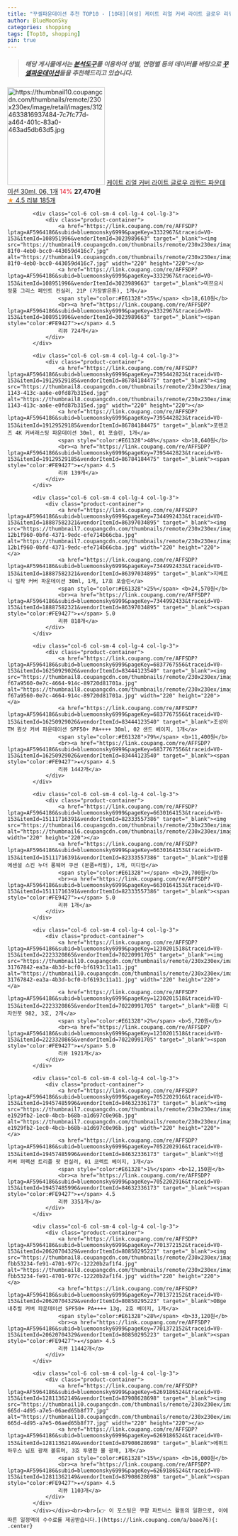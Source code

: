 ```yaml
---
title: "꾸셀파운데이션 추천 TOP10 - [10대][여성] 케이트 리얼 커버 라이트 글로우 리퀴드 파운데이션 30ml, 06, 1개"
author: BlueMoonSky
categories: shopping
tags: [Top10, shopping]
pin: true
---
```


> ##### 해당 게시물에서는 [**분석도구**](https://itemscout.io/)를 이용하여 **성별**, **연령별** 등의 데이터를 바탕으로 [**꾸셀파운데이션**](https://link.coupang.com/a/baae76)들을 추천해드리고 있습니다.
<div class="container"><div class="row">
            <div class="col-6 col-sm-4 col-lg-4 col-lg-3">
                <div class="product-container">
                    <a href="https://link.coupang.com/re/AFFSDP?lptag=AF5964186&subid=bluemoonsky6999&pageKey=6429190228&traceid=V0-153&itemId=13868052756&vendorItemId=81117951424" target="_blank"><img src="https://thumbnail10.coupangcdn.com/thumbnails/remote/230x230ex/image/retail/images/3124633816937484-7c7fc77d-a464-401c-83a0-463ad5db63d5.jpg" alt="https://thumbnail10.coupangcdn.com/thumbnails/remote/230x230ex/image/retail/images/3124633816937484-7c7fc77d-a464-401c-83a0-463ad5db63d5.jpg" width="220" height="220"></a>
                    <a href="https://link.coupang.com/re/AFFSDP?lptag=AF5964186&subid=bluemoonsky6999&pageKey=6429190228&traceid=V0-153&itemId=13868052756&vendorItemId=81117951424" target="_blank">케이트 리얼 커버 라이트 글로우 리퀴드 파운데이션 30ml, 06, 1개</a>
                    <span style="color:#E61328">14%</span> <b>27,470원</b>
                    <br><a href="https://link.coupang.com/re/AFFSDP?lptag=AF5964186&subid=bluemoonsky6999&pageKey=6429190228&traceid=V0-153&itemId=13868052756&vendorItemId=81117951424" target="_blank"><span style="color:#FE9427">★</span> 4.5
                    리뷰 185개</a>
                </div>
            </div>
            
            <div class="col-6 col-sm-4 col-lg-4 col-lg-3">
                <div class="product-container">
                    <a href="https://link.coupang.com/re/AFFSDP?lptag=AF5964186&subid=bluemoonsky6999&pageKey=3332967&traceid=V0-153&itemId=108951996&vendorItemId=3023989663" target="_blank"><img src="https://thumbnail9.coupangcdn.com/thumbnails/remote/230x230ex/image/vendor_inventory/images/2019/02/12/16/6/8d5bd57e-81f0-4eb0-bcc0-443059d416c7.jpg" alt="https://thumbnail9.coupangcdn.com/thumbnails/remote/230x230ex/image/vendor_inventory/images/2019/02/12/16/6/8d5bd57e-81f0-4eb0-bcc0-443059d416c7.jpg" width="220" height="220"></a>
                    <a href="https://link.coupang.com/re/AFFSDP?lptag=AF5964186&subid=bluemoonsky6999&pageKey=3332967&traceid=V0-153&itemId=108951996&vendorItemId=3023989663" target="_blank">미쯔요시 정품 그리스 페인트 컨실러, 21P (가장밝은톤), 1개</a>
                    <span style="color:#E61328">35%</span> <b>18,610원</b>
                    <br><a href="https://link.coupang.com/re/AFFSDP?lptag=AF5964186&subid=bluemoonsky6999&pageKey=3332967&traceid=V0-153&itemId=108951996&vendorItemId=3023989663" target="_blank"><span style="color:#FE9427">★</span> 4.5
                    리뷰 724개</a>
                </div>
            </div>
            
            <div class="col-6 col-sm-4 col-lg-4 col-lg-3">
                <div class="product-container">
                    <a href="https://link.coupang.com/re/AFFSDP?lptag=AF5964186&subid=bluemoonsky6999&pageKey=7395442823&traceid=V0-153&itemId=19129529185&vendorItemId=86784184475" target="_blank"><img src="https://thumbnail8.coupangcdn.com/thumbnails/remote/230x230ex/image/retail/images/2023/08/04/14/7/8a23f99f-1143-413c-aa6e-e0fd87b315ed.jpg" alt="https://thumbnail8.coupangcdn.com/thumbnails/remote/230x230ex/image/retail/images/2023/08/04/14/7/8a23f99f-1143-413c-aa6e-e0fd87b315ed.jpg" width="220" height="220"></a>
                    <a href="https://link.coupang.com/re/AFFSDP?lptag=AF5964186&subid=bluemoonsky6999&pageKey=7395442823&traceid=V0-153&itemId=19129529185&vendorItemId=86784184475" target="_blank">포렌코즈 4K 커버래스팅 파운데이션 30ml, 01 포슬린, 1개</a>
                    <span style="color:#E61328">48%</span> <b>18,640원</b>
                    <br><a href="https://link.coupang.com/re/AFFSDP?lptag=AF5964186&subid=bluemoonsky6999&pageKey=7395442823&traceid=V0-153&itemId=19129529185&vendorItemId=86784184475" target="_blank"><span style="color:#FE9427">★</span> 4.5
                    리뷰 139개</a>
                </div>
            </div>
            
            <div class="col-6 col-sm-4 col-lg-4 col-lg-3">
                <div class="product-container">
                    <a href="https://link.coupang.com/re/AFFSDP?lptag=AF5964186&subid=bluemoonsky6999&pageKey=7344992433&traceid=V0-153&itemId=18887582321&vendorItemId=86397034895" target="_blank"><img src="https://thumbnail7.coupangcdn.com/thumbnails/remote/230x230ex/image/retail/images/822949744750971-12b1f960-0bfd-4371-9edc-efe714b66cba.jpg" alt="https://thumbnail7.coupangcdn.com/thumbnails/remote/230x230ex/image/retail/images/822949744750971-12b1f960-0bfd-4371-9edc-efe714b66cba.jpg" width="220" height="220"></a>
                    <a href="https://link.coupang.com/re/AFFSDP?lptag=AF5964186&subid=bluemoonsky6999&pageKey=7344992433&traceid=V0-153&itemId=18887582321&vendorItemId=86397034895" target="_blank">지베르니 밀착 커버 파운데이션 30ml, 1개, 17호 포슬린</a>
                    <span style="color:#E61328">25%</span> <b>24,570원</b>
                    <br><a href="https://link.coupang.com/re/AFFSDP?lptag=AF5964186&subid=bluemoonsky6999&pageKey=7344992433&traceid=V0-153&itemId=18887582321&vendorItemId=86397034895" target="_blank"><span style="color:#FE9427">★</span> 5.0
                    리뷰 818개</a>
                </div>
            </div>
            
            <div class="col-6 col-sm-4 col-lg-4 col-lg-3">
                <div class="product-container">
                    <a href="https://link.coupang.com/re/AFFSDP?lptag=AF5964186&subid=bluemoonsky6999&pageKey=6837767556&traceid=V0-153&itemId=16250929026&vendorItemId=83444123540" target="_blank"><img src="https://thumbnail8.coupangcdn.com/thumbnails/remote/230x230ex/image/retail/images/756772718463828-f67a9560-0e7c-4664-914c-89720d81701a.jpg" alt="https://thumbnail8.coupangcdn.com/thumbnails/remote/230x230ex/image/retail/images/756772718463828-f67a9560-0e7c-4664-914c-89720d81701a.jpg" width="220" height="220"></a>
                    <a href="https://link.coupang.com/re/AFFSDP?lptag=AF5964186&subid=bluemoonsky6999&pageKey=6837767556&traceid=V0-153&itemId=16250929026&vendorItemId=83444123540" target="_blank">조성아TM 원샷 커버 파운데이션 SPF50+ PA++++ 30ml, 02 샌드 베이지, 1개</a>
                    <span style="color:#E61328">79%</span> <b>11,400원</b>
                    <br><a href="https://link.coupang.com/re/AFFSDP?lptag=AF5964186&subid=bluemoonsky6999&pageKey=6837767556&traceid=V0-153&itemId=16250929026&vendorItemId=83444123540" target="_blank"><span style="color:#FE9427">★</span> 4.5
                    리뷰 1442개</a>
                </div>
            </div>
            
            <div class="col-6 col-sm-4 col-lg-4 col-lg-3">
                <div class="product-container">
                    <a href="https://link.coupang.com/re/AFFSDP?lptag=AF5964186&subid=bluemoonsky6999&pageKey=6630164153&traceid=V0-153&itemId=15111716391&vendorItemId=82333557386" target="_blank"><img src="https://thumbnail6.coupangcdn.com/thumbnails/remote/230x230ex/image/vendor_inventory/7575/806e320e1a5f471ad7d952e9e23621128603c5fa172a98ab3ace2f3737f3.png" alt="https://thumbnail6.coupangcdn.com/thumbnails/remote/230x230ex/image/vendor_inventory/7575/806e320e1a5f471ad7d952e9e23621128603c5fa172a98ab3ace2f3737f3.png" width="220" height="220"></a>
                    <a href="https://link.coupang.com/re/AFFSDP?lptag=AF5964186&subid=bluemoonsky6999&pageKey=6630164153&traceid=V0-153&itemId=15111716391&vendorItemId=82333557386" target="_blank">정샘물 에센셜 스킨 누더 롱웨어 쿠션 (본품+리필), 1개, 미디엄</a>
                    <span style="color:#E61328"></span> <b>29,700원</b>
                    <br><a href="https://link.coupang.com/re/AFFSDP?lptag=AF5964186&subid=bluemoonsky6999&pageKey=6630164153&traceid=V0-153&itemId=15111716391&vendorItemId=82333557386" target="_blank"><span style="color:#FE9427">★</span> 5.0
                    리뷰 1개</a>
                </div>
            </div>
            
            <div class="col-6 col-sm-4 col-lg-4 col-lg-3">
                <div class="product-container">
                    <a href="https://link.coupang.com/re/AFFSDP?lptag=AF5964186&subid=bluemoonsky6999&pageKey=1230201518&traceid=V0-153&itemId=2223320865&vendorItemId=70220991705" target="_blank"><img src="https://thumbnail10.coupangcdn.com/thumbnails/remote/230x230ex/image/retail/images/272231856351728-31767842-ea3a-4b3d-bcf0-bf6193c11a11.jpg" alt="https://thumbnail10.coupangcdn.com/thumbnails/remote/230x230ex/image/retail/images/272231856351728-31767842-ea3a-4b3d-bcf0-bf6193c11a11.jpg" width="220" height="220"></a>
                    <a href="https://link.coupang.com/re/AFFSDP?lptag=AF5964186&subid=bluemoonsky6999&pageKey=1230201518&traceid=V0-153&itemId=2223320865&vendorItemId=70220991705" target="_blank">화홍 디자인붓 982, 3호, 2개</a>
                    <span style="color:#E61328">2%</span> <b>5,720원</b>
                    <br><a href="https://link.coupang.com/re/AFFSDP?lptag=AF5964186&subid=bluemoonsky6999&pageKey=1230201518&traceid=V0-153&itemId=2223320865&vendorItemId=70220991705" target="_blank"><span style="color:#FE9427">★</span> 5.0
                    리뷰 1921개</a>
                </div>
            </div>
            
            <div class="col-6 col-sm-4 col-lg-4 col-lg-3">
                <div class="product-container">
                    <a href="https://link.coupang.com/re/AFFSDP?lptag=AF5964186&subid=bluemoonsky6999&pageKey=7052202916&traceid=V0-153&itemId=19457485996&vendorItemId=84632336173" target="_blank"><img src="https://thumbnail7.coupangcdn.com/thumbnails/remote/230x230ex/image/retail/images/284613303456377-e1929fb2-1ec0-4bcb-b68b-a1d697c0e96b.jpg" alt="https://thumbnail7.coupangcdn.com/thumbnails/remote/230x230ex/image/retail/images/284613303456377-e1929fb2-1ec0-4bcb-b68b-a1d697c0e96b.jpg" width="220" height="220"></a>
                    <a href="https://link.coupang.com/re/AFFSDP?lptag=AF5964186&subid=bluemoonsky6999&pageKey=7052202916&traceid=V0-153&itemId=19457485996&vendorItemId=84632336173" target="_blank">더샘 커버 퍼펙션 트리플 팟 컨실러, 01 코렉트 베이지, 1개</a>
                    <span style="color:#E61328">1%</span> <b>12,150원</b>
                    <br><a href="https://link.coupang.com/re/AFFSDP?lptag=AF5964186&subid=bluemoonsky6999&pageKey=7052202916&traceid=V0-153&itemId=19457485996&vendorItemId=84632336173" target="_blank"><span style="color:#FE9427">★</span> 4.5
                    리뷰 3351개</a>
                </div>
            </div>
            
            <div class="col-6 col-sm-4 col-lg-4 col-lg-3">
                <div class="product-container">
                    <a href="https://link.coupang.com/re/AFFSDP?lptag=AF5964186&subid=bluemoonsky6999&pageKey=7701372152&traceid=V0-153&itemId=20620704329&vendorItemId=80850295223" target="_blank"><img src="https://thumbnail8.coupangcdn.com/thumbnails/remote/230x230ex/image/retail/images/803751351153514-fbb53234-fe91-4701-977c-12220b2af1f4.jpg" alt="https://thumbnail8.coupangcdn.com/thumbnails/remote/230x230ex/image/retail/images/803751351153514-fbb53234-fe91-4701-977c-12220b2af1f4.jpg" width="220" height="220"></a>
                    <a href="https://link.coupang.com/re/AFFSDP?lptag=AF5964186&subid=bluemoonsky6999&pageKey=7701372152&traceid=V0-153&itemId=20620704329&vendorItemId=80850295223" target="_blank">OBge 내추럴 커버 파운데이션 SPF50+ PA++++ 13g, 2호 베이지, 1개</a>
                    <span style="color:#E61328">28%</span> <b>33,120원</b>
                    <br><a href="https://link.coupang.com/re/AFFSDP?lptag=AF5964186&subid=bluemoonsky6999&pageKey=7701372152&traceid=V0-153&itemId=20620704329&vendorItemId=80850295223" target="_blank"><span style="color:#FE9427">★</span> 4.5
                    리뷰 11442개</a>
                </div>
            </div>
            
            <div class="col-6 col-sm-4 col-lg-4 col-lg-3">
                <div class="product-container">
                    <a href="https://link.coupang.com/re/AFFSDP?lptag=AF5964186&subid=bluemoonsky6999&pageKey=6269186524&traceid=V0-153&itemId=12811362149&vendorItemId=87908628698" target="_blank"><img src="https://thumbnail10.coupangcdn.com/thumbnails/remote/230x230ex/image/retail/images/2023/11/28/9/8/dd325d04-665d-4d95-a7e5-06aed65b8f77.jpg" alt="https://thumbnail10.coupangcdn.com/thumbnails/remote/230x230ex/image/retail/images/2023/11/28/9/8/dd325d04-665d-4d95-a7e5-06aed65b8f77.jpg" width="220" height="220"></a>
                    <a href="https://link.coupang.com/re/AFFSDP?lptag=AF5964186&subid=bluemoonsky6999&pageKey=6269186524&traceid=V0-153&itemId=12811362149&vendorItemId=87908628698" target="_blank">에뛰드하우스 님프 광채 볼류머, 3호 투명한 물 광채, 1개</a>
                    <span style="color:#E61328">15%</span> <b>16,000원</b>
                    <br><a href="https://link.coupang.com/re/AFFSDP?lptag=AF5964186&subid=bluemoonsky6999&pageKey=6269186524&traceid=V0-153&itemId=12811362149&vendorItemId=87908628698" target="_blank"><span style="color:#FE9427">★</span> 4.5
                    리뷰 1103개</a>
                </div>
            </div>
            </div></div><br><br>[👉 이 포스팅은 쿠팡 파트너스 활동의 일환으로, 이에 따른 일정액의 수수료를 제공받습니다.](https://link.coupang.com/a/baae76){: .center}